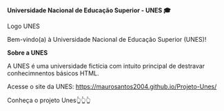 **Universidade Nacional de Educação Superior - UNES 🎓**

Logo UNES

Bem-vindo(a) à Universidade Nacional de Educação Superior (UNES)!

**Sobre a UNES**


A UNES é uma universidade fictícia  com intuito principal de destravar conhecimnentos básicos HTML.


Acesse o site da UNES: https://maurosantos2004.github.io/Projeto-Unes/


Conheça o projeto Unes👆👆👆
